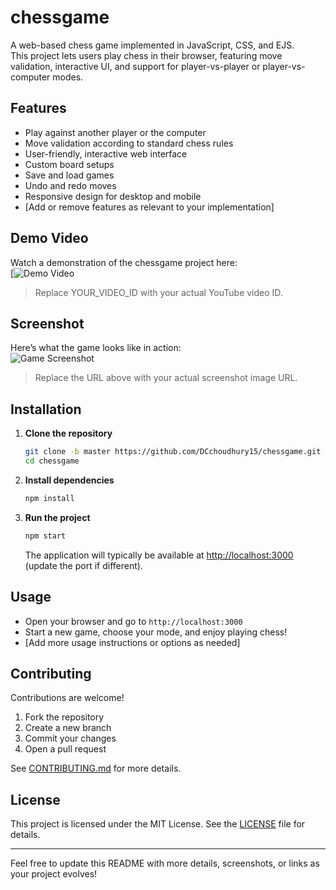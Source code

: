 
# chessgame

A web-based chess game implemented in JavaScript, CSS, and EJS.  
This project lets users play chess in their browser, featuring move validation, interactive UI, and support for player-vs-player or player-vs-computer modes.

## Features

- Play against another player or the computer
- Move validation according to standard chess rules
- User-friendly, interactive web interface
- Custom board setups
- Save and load games
- Undo and redo moves
- Responsive design for desktop and mobile
- [Add or remove features as relevant to your implementation]

## Demo Video

Watch a demonstration of the chessgame project here:  
[![Demo Video]()

> Replace YOUR_VIDEO_ID with your actual YouTube video ID.

## Screenshot

Here’s what the game looks like in action:  
![Game Screenshot]()

> Replace the URL above with your actual screenshot image URL.

## Installation

1. **Clone the repository**
   ```bash
   git clone -b master https://github.com/DCchoudhury15/chessgame.git
   cd chessgame
   ```

2. **Install dependencies**
   ```bash
   npm install
   ```

3. **Run the project**
   ```bash
   npm start
   ```
   The application will typically be available at [http://localhost:3000](http://localhost:3000) (update the port if different).

## Usage

- Open your browser and go to `http://localhost:3000`
- Start a new game, choose your mode, and enjoy playing chess!
- [Add more usage instructions or options as needed]

## Contributing

Contributions are welcome!  
1. Fork the repository  
2. Create a new branch  
3. Commit your changes  
4. Open a pull request

See [CONTRIBUTING.md](CONTRIBUTING.md) for more details.

## License

This project is licensed under the MIT License. See the [LICENSE](LICENSE) file for details.

---

Feel free to update this README with more details, screenshots, or links as your project evolves!
